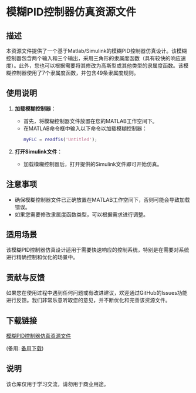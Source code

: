 # 模糊PID控制器仿真资源文件

## 描述

本资源文件提供了一个基于Matlab/Simulink的模糊PID控制器仿真设计。该模糊控制器包含两个输入和三个输出，采用三角形的隶属度函数（具有较快的响应速度）。此外，您也可以根据需要将其修改为高斯型或其他类型的隶属度函数。该模糊控制器使用了7个隶属度函数，并包含49条隶属度规则。

## 使用说明

1. **加载模糊控制器**：
   - 首先，将模糊控制器文件放置在您的MATLAB工作空间下。
   - 在MATLAB命令框中输入以下命令以加载模糊控制器：
     ```matlab
     myFLC = readfis('Untitled');
     ```

2. **打开Simulink文件**：
   - 加载模糊控制器后，打开提供的Simulink文件即可开始仿真。

## 注意事项

- 确保模糊控制器文件已正确放置在MATLAB工作空间下，否则可能会导致加载错误。
- 如果您需要修改隶属度函数类型，可以根据需求进行调整。

## 适用场景

该模糊PID控制器仿真设计适用于需要快速响应的控制系统，特别是在需要对系统进行精确控制和优化的场景中。

## 贡献与反馈

如果您在使用过程中遇到任何问题或有改进建议，欢迎通过GitHub的Issues功能进行反馈。我们非常乐意听取您的意见，并不断优化和完善该资源文件。

## 下载链接
[模糊PID控制器仿真资源文件](https://pan.quark.cn/s/49d507ceed86) 

(备用: [备用下载](https://pan.baidu.com/s/1uaLYxiODfXYl49UNaOwReg?pwd=1234))

## 说明

该仓库仅用于学习交流，请勿用于商业用途。
